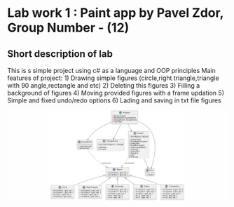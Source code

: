 # Lab work 1 : Paint app by Pavel Zdor, Group Number - (12)

## Short description of lab
This is s simple project using c# as a language and OOP principles
Main features of project:
    1) Drawing simple figures (circle,right triangle,triangle with 90 angle,rectangle and etc)
    2) Deleting this figures
    3) Fiiling a background of figures
    4) Moving provided figures with a frame updation
    5) Simple and fixed undo/redo options
    6) Lading and saving in txt file figures


![alt text](image.png)


